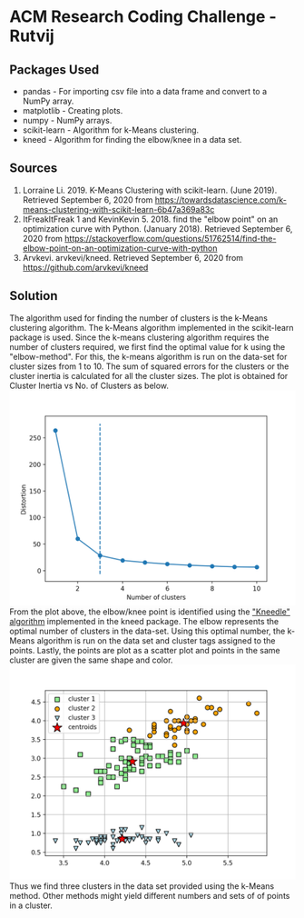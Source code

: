 # ACM Research Coding Challenge - Rutvij

## Packages Used
* pandas - For importing csv file into a data frame and convert to a NumPy array.
* matplotlib - Creating plots.
* numpy - NumPy arrays.
* scikit-learn - Algorithm for k-Means clustering.
* kneed - Algorithm for finding the elbow/knee in a data set.

## Sources
1. Lorraine Li. 2019. K-Means Clustering with scikit-learn. (June 2019). Retrieved September 6, 2020 from https://towardsdatascience.com/k-means-clustering-with-scikit-learn-6b47a369a83c
2. ItFreakItFreak 1 and KevinKevin 5. 2018. find the "elbow point" on an optimization curve with Python. (January 2018). Retrieved September 6, 2020 from https://stackoverflow.com/questions/51762514/find-the-elbow-point-on-an-optimization-curve-with-python
3. Arvkevi. arvkevi/kneed. Retrieved September 6, 2020 from https://github.com/arvkevi/kneed


## Solution
The algorithm used for finding the number of clusters is the k-Means clustering algorithm. The k-Means algorithm implemented in the scikit-learn package is used.
Since the k-means clustering algorithm requires the number of clusters required, we first find the optimal value for k using the "elbow-method". For this, the k-means
algorithm is run on the data-set for cluster sizes from 1 to 10. The sum of squared errors for the clusters or the cluster inertia is calculated for all the cluster sizes.
The plot is obtained for Cluster Inertia vs No. of Clusters as below.
![Image of Cluster Inertia (distortion) vs. No. of Clusters](elbow.png)
<br/>
From the plot above, the elbow/knee point is identified using the ["Kneedle" algorithm](http://www.icsi.berkeley.edu/pubs/networking/findingakneedle10.pdf) implemented in the kneed package. The elbow represents the optimal number of clusters
in the data-set. Using this optimal number, the k-Means algorithm is run on the data set and cluster tags assigned to the points. Lastly, the points are plot as a scatter plot
and points in the same cluster are given the same shape and color.
![Image of Clusters detected by k-Means Clustering](clustering.png)
<br/>
 Thus we find three clusters in the data set provided using the k-Means method. Other methods might yield different numbers and
sets of of points in a cluster.
